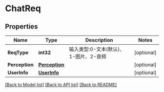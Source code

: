 # ChatReq

## Properties

Name | Type | Description | Notes
------------ | ------------- | ------------- | -------------
**ReqType** | **int32** | 输入类型:0-文本(默认)、1-图片、2-音频 | [optional] 
**Perception** | [**Perception**](Perception.md) |  | [optional] 
**UserInfo** | [**UserInfo**](UserInfo.md) |  | [optional] 

[[Back to Model list]](../README.md#documentation-for-models) [[Back to API list]](../README.md#documentation-for-api-endpoints) [[Back to README]](../README.md)



